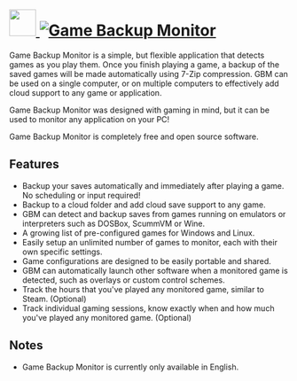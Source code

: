 # [<img src="https://cdn.jsdelivr.net/gh/AdmiringWorm/chocolatey-packages@39ee4d7cbeacfa14a8094db0e524a3557c9b9774/icons/game-backup-monitor.png" height="48" width="48" /> ![Game Backup Monitor](https://img.shields.io/chocolatey/v/gbm.svg?label=Game%20Backup%20Monitor&style=for-the-badge)](https://chocolatey.org/packages/gbm)

Game Backup Monitor is a simple, but flexible application that detects games as you play them. Once you finish playing a game, a backup of the saved games will be made automatically using 7-Zip compression. GBM can be used on a single computer, or on multiple computers to effectively add cloud support to any game or application.

Game Backup Monitor was designed with gaming in mind, but it can be used to monitor any application on your PC!

Game Backup Monitor is completely free and open source software.

## Features
- Backup your saves automatically and immediately after playing a game. No scheduling or input required!
- Backup to a cloud folder and add cloud save support to any game.
- GBM can detect and backup saves from games running on emulators or interpreters such as DOSBox, ScummVM or Wine.
- A growing list of pre-configured games for Windows and Linux.
- Easily setup an unlimited number of games to monitor, each with their own specific settings.
- Game configurations are designed to be easily portable and shared.
- GBM can automatically launch other software when a monitored game is detected, such as overlays or custom control schemes.
- Track the hours that you've played any monitored game, similar to Steam. (Optional)
- Track individual gaming sessions, know exactly when and how much you've played any monitored game. (Optional)

## Notes
- Game Backup Monitor is currently only available in English.
